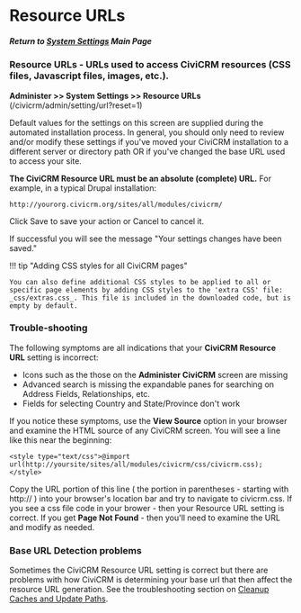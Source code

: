 # Resource URLs

##### Return to [System Settings](https://wiki.civicrm.org/confluence/display/CRMDOC/System+Settings) Main Page

### Resource URLs - URLs used to access CiviCRM resources (CSS files, Javascript files, images, etc.).

**Administer >> System Settings >> Resource URLs** (/civicrm/admin/setting/url?reset=1)

Default values for the settings on this screen are supplied during the automated installation process. In general, you should only need to review and/or modify these settings if you've moved your CiviCRM installation to a different server or directory path OR if you've changed the base URL used to access your site.

**The CiviCRM Resource URL must be an absolute (complete) URL.** For example, in a typical Drupal installation:

```
http://yourorg.civicrm.org/sites/all/modules/civicrm/
```

Click Save to save your action or Cancel to cancel it.

If successful you will see the message "Your settings changes have been saved."

!!! tip "Adding CSS styles for all CiviCRM pages"

    You can also define additional CSS styles to be applied to all or specific page elements by adding CSS styles to the 'extra CSS' file: _css/extras.css_. This file is included in the downloaded code, but is empty by default.


### Trouble-shooting

The following symptoms are all indications that your **CiviCRM Resource URL** setting is incorrect:

* Icons such as the those on the **Administer CiviCRM** screen are missing
* Advanced search is missing the expandable panes for searching on Address Fields, Relationships, etc.
* Fields for selecting Country and State/Province don't work

If you notice these symptoms, use the **View Source** option in your browser and examine the HTML source of any CiviCRM screen. You will see a line like this near the beginning:

```
<style type="text/css">@import url(http://yoursite/sites/all/modules/civicrm/css/civicrm.css);</style>
```

Copy the URL portion of this line ( the portion in parentheses - starting with http:// ) into your browser's location bar and try to navigate to civicrm.css. If you see a css file code in your brower - then your Resource URL setting is correct. If you get **Page Not Found** - then you'll need to examine the URL and modify as needed.

### Base URL Detection problems

Sometimes the CiviCRM Resource URL setting is correct but there are problems with how CiviCRM is determining your base url that then affect the resource URL generation. See the troubleshooting section on [Cleanup Caches and Update Paths](https://wiki.civicrm.org/confluence/display/CRMDOC/Cleanup+Caches+and+Update+Paths).